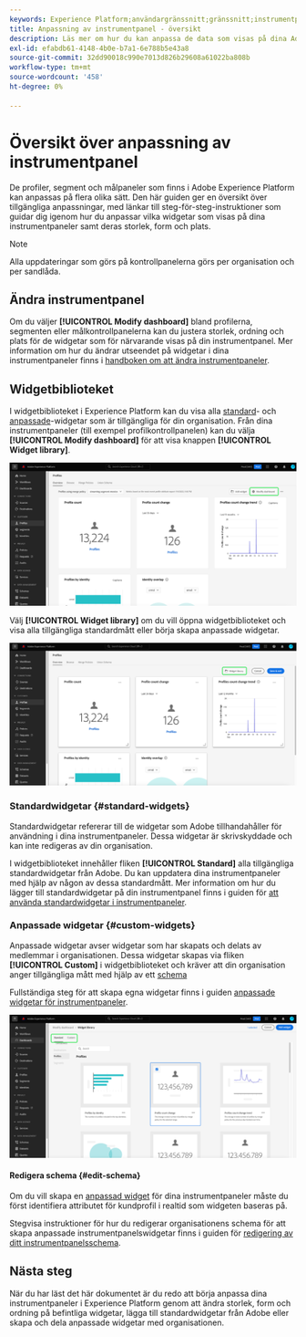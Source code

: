 ```yaml
---
keywords: Experience Platform;användargränssnitt;gränssnitt;instrumentpaneler;instrumentpanel;profiler;segment;mål
title: Anpassning av instrumentpanel - översikt
description: Läs mer om hur du kan anpassa de data som visas på dina Adobe Experience Platform-kontrollpaneler.
exl-id: efabdb61-4148-4b0e-b7a1-6e788b5e43a8
source-git-commit: 32dd90018c990e7013d826b29608a61022ba808b
workflow-type: tm+mt
source-wordcount: '458'
ht-degree: 0%

---
```


# Översikt över anpassning av instrumentpanel

De profiler, segment och målpaneler som finns i Adobe Experience Platform kan anpassas på flera olika sätt. Den här guiden ger en översikt över tillgängliga anpassningar, med länkar till steg-för-steg-instruktioner som guidar dig igenom hur du anpassar vilka widgetar som visas på dina instrumentpaneler samt deras storlek, form och plats.

>[!NOTE]
>
>Alla uppdateringar som görs på kontrollpanelerna görs per organisation och per sandlåda.

## Ändra instrumentpanel

Om du väljer **[!UICONTROL Modify dashboard]** bland profilerna, segmenten eller målkontrollpanelerna kan du justera storlek, ordning och plats för de widgetar som för närvarande visas på din instrumentpanel. Mer information om hur du ändrar utseendet på widgetar i dina instrumentpaneler finns i [handboken om att ändra instrumentpaneler](modify.md).

## Widgetbiblioteket

I widgetbiblioteket i Experience Platform kan du visa alla [standard](#standard-widgets)- och [anpassade](#custom-widgets)-widgetar som är tillgängliga för din organisation. Från dina instrumentpaneler (till exempel profilkontrollpanelen) kan du välja **[!UICONTROL Modify dashboard]** för att visa knappen **[!UICONTROL Widget library]**.

![Kontrollpanelen för profiler med kontrollpanelen Ändra markerad.](../images/customization/modify-dashboard.png)

Välj **[!UICONTROL Widget library]** om du vill öppna widgetbiblioteket och visa alla tillgängliga standardmått eller börja skapa anpassade widgetar.

![Kontrollpanelen för profiler med widgetbiblioteket markerat.](../images/customization/widget-library-button.png)

### Standardwidgetar {#standard-widgets}

Standardwidgetar refererar till de widgetar som Adobe tillhandahåller för användning i dina instrumentpaneler. Dessa widgetar är skrivskyddade och kan inte redigeras av din organisation.

I widgetbiblioteket innehåller fliken **[!UICONTROL Standard]** alla tillgängliga standardwidgetar från Adobe. Du kan uppdatera dina instrumentpaneler med hjälp av någon av dessa standardmått. Mer information om hur du lägger till standardwidgetar på din instrumentpanel finns i guiden för [att använda standardwidgetar i instrumentpaneler](standard-widgets.md).

### Anpassade widgetar {#custom-widgets}

Anpassade widgetar avser widgetar som har skapats och delats av medlemmar i organisationen. Dessa widgetar skapas via fliken **[!UICONTROL Custom]** i widgetbiblioteket och kräver att din organisation anger tillgängliga mått med hjälp av ett [schema](#edit-schema)

Fullständiga steg för att skapa egna widgetar finns i guiden [anpassade widgetar för instrumentpaneler](custom-widgets.md).

![Widgetbibliotekets arbetsyta med Standard och Egen markerad.](../images/customization/widget-library.png)

#### Redigera schema {#edit-schema}

Om du vill skapa en [anpassad widget](#custom-widgets) för dina instrumentpaneler måste du först identifiera attributet för kundprofil i realtid som widgeten baseras på.

Stegvisa instruktioner för hur du redigerar organisationens schema för att skapa anpassade instrumentpanelswidgetar finns i guiden för [redigering av ditt instrumentpanelsschema](edit-schema.md).

## Nästa steg

När du har läst det här dokumentet är du redo att börja anpassa dina instrumentpaneler i Experience Platform genom att ändra storlek, form och ordning på befintliga widgetar, lägga till standardwidgetar från Adobe eller skapa och dela anpassade widgetar med organisationen.
